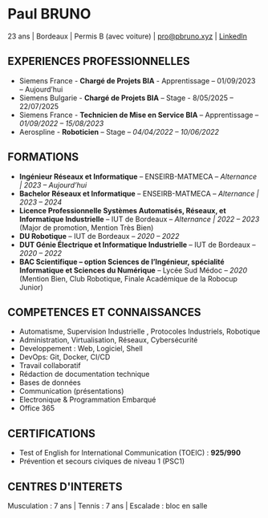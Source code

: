 # Paul BRUNO
23 ans | Bordeaux | Permis B (avec voiture) | [pro@pbruno.xyz](mailto:pro@pbruno.xyz) | [LinkedIn](https://www.linkedin.com/in/paulbruno33)

## EXPERIENCES PROFESSIONNELLES
- Siemens France - **Chargé de Projets BIA** - Apprentissage – 01/09/2023 – Aujourd’hui
- Siemens Bulgarie - **Chargé de Projets BIA** – Stage - 8/05/2025 – 22/07/2025
- Siemens France - **Technicien de Mise en Service BIA** – Apprentissage – *01/09/2022 – 15/08/2023*  
- Aerospline - **Roboticien** – Stage – *04/04/2022 – 10/06/2022*

## FORMATIONS
- **Ingénieur Réseaux et Informatique** – ENSEIRB-MATMECA – *Alternance | 2023 – Aujourd’hui*  
- **Bachelor Réseaux et Informatique** – ENSEIRB-MATMECA – *Alternance | 2023 – 2024*  
- **Licence Professionnelle Systèmes Automatisés, Réseaux, et Informatique Industrielle** – IUT de Bordeaux – *Alternance | 2022 – 2023* (Major de promotion, Mention Très Bien)  
- **DU Robotique** – IUT de Bordeaux – *2020 – 2022*  
- **DUT Génie Électrique et Informatique Industrielle** – IUT de Bordeaux – *2020 – 2022*  
- **BAC Scientifique – option Sciences de l’Ingénieur, spécialité Informatique et Sciences du Numérique** – Lycée Sud Médoc – *2020* (Mention Bien, Club Robotique, Finale Académique de la Robocup Junior)

## COMPETENCES ET CONNAISSANCES
- Automatisme, Supervision Industrielle , Protocoles Industriels, Robotique
- Administration, Virtualisation, Réseaux, Cybersécurité
- Developpement : Web, Logiciel, Shell
- DevOps: Git, Docker, CI/CD
- Travail collaboratif
- Rédaction de documentation technique
- Bases de données
- Communication (présentations)
- Electronique & Programmation Embarqué
- Office 365

## CERTIFICATIONS
- Test of English for International Communication (TOEIC) : **925/990**
- Prévention et secours civiques de niveau 1 (PSC1)

## CENTRES D'INTERETS
Musculation : 7 ans | Tennis : 7 ans | Escalade : bloc en salle
